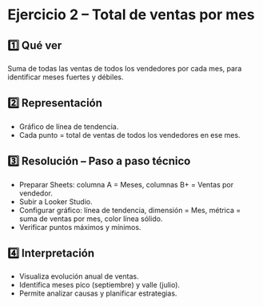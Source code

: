# Ejercicio 2 – Total de ventas por mes

## 1️⃣ Qué ver
Suma de todas las ventas de todos los vendedores por cada mes, para identificar meses fuertes y débiles.

## 2️⃣ Representación
- Gráfico de línea de tendencia.  
- Cada punto = total de ventas de todos los vendedores en ese mes.

## 3️⃣ Resolución – Paso a paso técnico
- Preparar Sheets: columna A = Meses, columnas B+ = Ventas por vendedor.  
- Subir a Looker Studio.  
- Configurar gráfico: línea de tendencia, dimensión = Mes, métrica = suma de ventas por mes, color línea sólido.  
- Verificar puntos máximos y mínimos.

## 4️⃣ Interpretación
- Visualiza evolución anual de ventas.  
- Identifica meses pico (septiembre) y valle (julio).  
- Permite analizar causas y planificar estrategias.
